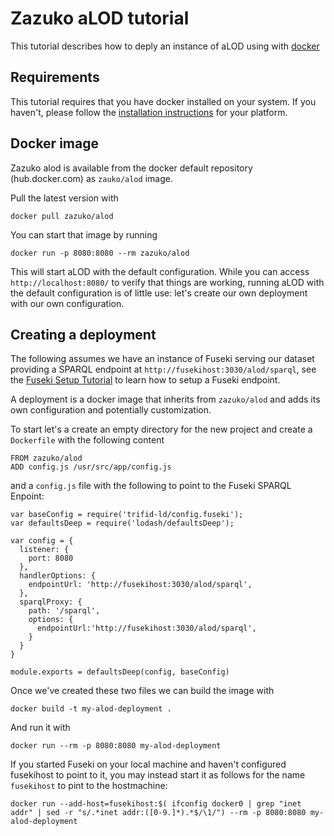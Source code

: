 # Zazuko aLOD tutorial

This tutorial describes how to deply an instance of aLOD using with 
[docker](https://www.docker.com/)

## Requirements

This tutorial requires that you have docker installed on your system. If you 
haven't, please follow the [installation instructions](https://docs.docker.com/engine/installation/)
for your platform.

## Docker image

Zazuko alod is available from the docker default repository (hub.docker.com) as
`zauko/alod` image.

Pull the latest version with

    docker pull zazuko/alod

You can start that image by running

    docker run -p 8080:8080 --rm zazuko/alod

This will start aLOD with the default configuration. While you can access
`http://localhost:8080/` to verify that things are working, running aLOD with 
the default configuration is of little use: let's
create our own deployment with our own configuration.

## Creating a deployment

The following assumes we have an instance of Fuseki serving our dataset providing
a SPARQL endpoint at `http://fusekihost:3030/alod/sparql`, see the 
[Fuseki Setup Tutorial](TUTORIAL-fuseki-setup.md) to learn how to setup a Fuseki 
endpoint.

A deployment is a docker image that inherits from `zazuko/alod` and adds its own
configuration and potentially customization.

To start let's a create an empty directory for the new project and create a
`Dockerfile` with the following content

```
FROM zazuko/alod
ADD config.js /usr/src/app/config.js
```

and a `config.js` file with the following to point to the Fuseki SPARQL Enpoint:

```
var baseConfig = require('trifid-ld/config.fuseki');
var defaultsDeep = require('lodash/defaultsDeep');

var config = {
  listener: {
    port: 8080
  },
  handlerOptions: {
    endpointUrl: 'http://fusekihost:3030/alod/sparql',
  },
  sparqlProxy: {
    path: '/sparql',
    options: {
      endpointUrl:'http://fusekihost:3030/alod/sparql',
    }
  }
}

module.exports = defaultsDeep(config, baseConfig)
```

Once we've created these two files we can build the image with

    docker build -t my-alod-deployment .

And run it with

    docker run --rm -p 8080:8080 my-alod-deployment

If you started Fuseki on your local machine and haven't configured fusekihost
to point to it, you may instead start it as follows for the name `fusekihost` 
to pint to the hostmachine:

    docker run --add-host=fusekihost:$( ifconfig docker0 | grep "inet addr" | sed -r "s/.*inet addr:([0-9.]*).*$/\1/") --rm -p 8080:8080 my-alod-deployment
